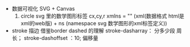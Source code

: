 - 数据可视化
  SVG + Canvas 
  1. circle svg 里的数学图形标签
     cx,cy,r
     xmlns = "" (xml(数据格式   html是xml的web版<html></html>) + ns (namespace svg 数学图形的xml标签定义))
- stroke 描边
  借鉴border dashed 的理解
  stroke-dasharray： 分多少段  周长；
  stroke-dashoffset ：10; 偏移量
